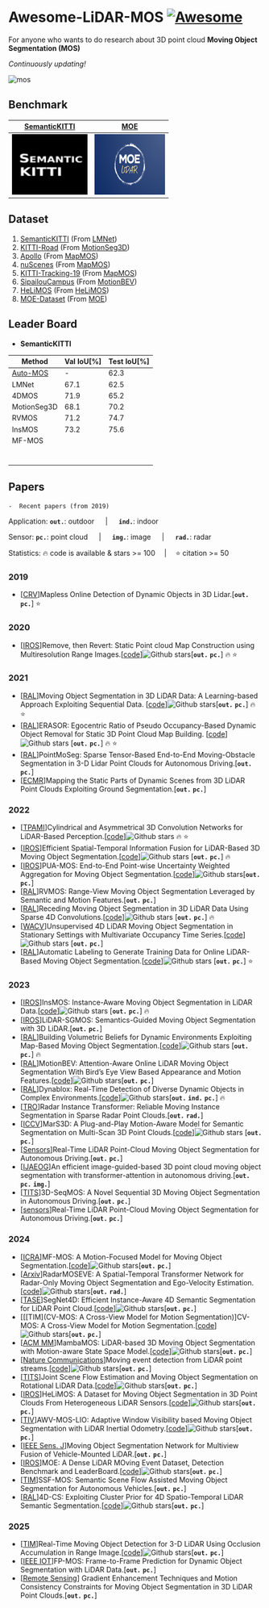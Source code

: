 # Awesome-LiDAR-MOS [![Awesome](https://awesome.re/badge.svg)](https://awesome.re)
For anyone who wants to do research about 3D point cloud **Moving Object Segmentation (MOS)**

*Continuously updating!*

![mos](./pic/mos.gif)

## Benchmark

<div align="center">

| [SemanticKITTI](https://codalab.lisn.upsaclay.fr/competitions/708) | [MOE](https://codalab.lisn.upsaclay.fr/competitions/18028) |
| :----------------------------------------------------------: | :--------------------------------------------------------: |
| <img src="./pic/semantickitti.png" width="150" height="120"> |     <img src="./pic/moe.png" width="140" height="120">     |

</div>

## Dataset

1. [SemanticKITTI](http://semantic-kitti.org/)       (From [LMNet](https://github.com/PRBonn/LiDAR-MOS))
2. [KITTI-Road](https://github.com/haomo-ai/MotionSeg3D/blob/master/config/kitti_road_mos.md)             (From [MotionSeg3D](https://github.com/haomo-ai/MotionSeg3D))
3. [Apollo](https://www.ipb.uni-bonn.de/html/projects/apollo_dataset/LiDAR-MOS.zip)                     (From [MapMOS](https://github.com/PRBonn/MapMOS))
4. [nuScenes](https://github.com/PRBonn/MapMOS/blob/main/src/mapmos/datasets/nuscenes.py)               (From [MapMOS](https://github.com/PRBonn/MapMOS))
5. [KITTI-Tracking-19](https://www.ipb.uni-bonn.de/html/projects/kitti-tracking/post-processed/kitti-tracking.zip) (From [MapMOS](https://github.com/PRBonn/MapMOS))
6. [SipailouCampus](https://drive.google.com/file/d/1GnX9CMaH0AjRkkjtOpPv9F5vzqIcUhxR/view)   (From [MotionBEV](https://github.com/xiekkki/motionbev))
6. [HeLiMOS](https://sites.google.com/view/helimos/dataset)               (From [HeLiMOS](https://ieeexplore.ieee.org/document/10801938))
6. [MOE-Dataset](https://sites.google.com/view/moe-dataset)        (From [MOE](https://ieeexplore.ieee.org/document/10802513))

## Leader Board

- **SemanticKITTI**

| Method                | Val IoU[%] | Test IoU[%] |
| --------------------- | ---------- | ----------- |
| [Auto-MOS](#auto-mos) | -          | 62.3        |
| LMNet                 | 67.1       | 62.5        |
| 4DMOS                 | 71.9       | 65.2        |
| MotionSeg3D           | 68.1       | 70.2        |
| RVMOS                 | 71.2       | 74.7        |
| InsMOS                | 73.2       | 75.6        |
| MF-MOS                |            |             |
|                       |            |             |
|                       |            |             |
|                       |            |             |
|                       |            |             |
|                       |            |             |
|                       |            |             |
|                       |            |             |



## Papers

```
-  Recent papers (from 2019)
```

Application: __`out.`__: outdoor &emsp; | &emsp; __`ind.`__: indoor &emsp;   

Sensor:          __`pc.`__: point cloud &emsp; | &emsp; __`img.`__: image &emsp; | &emsp; __`rad.`__: radar 

Statistics:       :fire: code is available & stars >= 100 &emsp;|&emsp; :star: citation >= 50

### 2019

- [[CRV](https://ieeexplore.ieee.org/document/8781606)]Mapless Online Detection of Dynamic Objects in 3D Lidar.[__`out.`__ __`pc.`__] :star:

### 2020

- [[IROS](https://ieeexplore.ieee.org/abstract/document/9340856)]Remove, then Revert: Static Point cloud Map Construction using Multiresolution Range Images.[[code](https://github.com/gisbi-kim/removert)]![Github stars](https://img.shields.io/github/stars/gisbi-kim/removert.svg)[__`out.`__ __`pc.`__] :fire: :star:

### 2021

- [[RAL](https://ieeexplore.ieee.org/abstract/document/9468982)]Moving Object Segmentation in 3D LiDAR Data: A Learning-based Approach Exploiting Sequential Data. [[code](https://github.com/PRBonn/LiDAR-MOS)]![Github stars](https://img.shields.io/github/stars/PRBonn/LiDAR-MOS.svg)[__`out.`__ __`pc.`__] :fire: :star:
- [[RAL](https://ieeexplore.ieee.org/document/9361109)]ERASOR: Egocentric Ratio of Pseudo Occupancy-Based Dynamic Object Removal for Static 3D Point Cloud Map Building. [[code](https://github.com/LimHyungTae/ERASOR)]![Github stars](https://img.shields.io/github/stars/LimHyungTae/ERASOR.svg) [__`out.`__ __`pc.`__] :fire: :star:
- [[RAL](https://ieeexplore.ieee.org/document/9309360)]PointMoSeg: Sparse Tensor-Based End-to-End Moving-Obstacle Segmentation in 3-D Lidar Point Clouds for Autonomous Driving.[__`out.`__ __`pc.`__]
- [[ECMR](https://ieeexplore.ieee.org/document/9568799)]Mapping the Static Parts of Dynamic Scenes from 3D LiDAR Point Clouds Exploiting Ground Segmentation.[__`out.`__ __`pc.`__]

### 2022

- [[TPAMI](https://ieeexplore.ieee.org/document/9495168)]Cylindrical and Asymmetrical 3D Convolution Networks for LiDAR-Based Perception.[[code](https://github.com/xinge008/Cylinder3D)]![Github stars](https://img.shields.io/github/stars/xinge008/Cylinder3D.svg) :fire: :star:
- [[IROS](https://ieeexplore.ieee.org/document/9981210)]Efficient Spatial-Temporal Information Fusion for LiDAR-Based 3D Moving Object Segmentation.[[code](https://github.com/haomo-ai/MotionSeg3D)]![Github stars](https://img.shields.io/github/stars/haomo-ai/MotionSeg3D) [__`out.`__ __`pc.`__] :fire:
- [[IROS](https://ieeexplore.ieee.org/abstract/document/9981500)]PUA-MOS: End-to-End Point-wise Uncertainty Weighted Aggregation for Moving Object Segmentation.[[code](https://github.com/chengchi-qy/PUA-MOS)]![Github stars](https://img.shields.io/github/stars/chengchi-qy/PUA-MOS)[__`out.`__ __`pc.`__]
- [[RAL](https://ieeexplore.ieee.org/document/9806157)]RVMOS: Range-View Moving Object Segmentation Leveraged by Semantic and Motion Features.[__`out.`__ __`pc.`__]
- [[RAL](https://ieeexplore.ieee.org/document/9796597)]Receding Moving Object Segmentation in 3D LiDAR Data Using Sparse 4D Convolutions.[[code](https://github.com/PRBonn/4DMOS)]![Github stars](https://img.shields.io/github/stars/PRBonn/4DMOS) [__`out.`__ __`pc.`__] :fire:
- [[WACV](https://openaccess.thecvf.com/content/WACV2023/html/Kreutz_Unsupervised_4D_LiDAR_Moving_Object_Segmentation_in_Stationary_Settings_With_WACV_2023_paper.html)]Unsupervised 4D LiDAR Moving Object Segmentation in Stationary Settings with Multivariate Occupancy Time Series.[[code](https://github.com/thkreutz/umosmots?tab=readme-ov-file)]![Github stars](https://img.shields.io/github/stars/thkreutz/umosmots?tab=readme-ov-file) [__`out.`__ __`pc.`__]
- [[RAL](https://ieeexplore.ieee.org/document/9756222)]<a id="auto-mos"></a>Automatic Labeling to Generate Training Data for Online LiDAR-Based Moving Object Segmentation.[[code](https://github.com/PRBonn/auto-mos)]![Github stars](https://img.shields.io/github/stars/PRBonn/auto-mos) [__`out.`__ __`pc.`__] :star:

### 2023

- [[IROS](https://ieeexplore.ieee.org/abstract/document/10342277)]InsMOS: Instance-Aware Moving Object Segmentation in LiDAR Data.[[code](https://github.com/nubot-nudt/InsMOS)]![Github stars](https://img.shields.io/github/stars/nubot-nudt/InsMOS.svg)  [__`out.`__ __`pc.`__] :fire:
- [[IROS](https://ieeexplore.ieee.org/document/10341426)]LiDAR-SGMOS: Semantics-Guided Moving Object Segmentation with 3D LiDAR.[__`out.`__ __`pc.`__]
- [[RAL](https://ieeexplore.ieee.org/abstract/document/10173578)]Building Volumetric Beliefs for Dynamic Environments Exploiting Map-Based Moving Object Segmentation.[[code](https://github.com/PRBonn/MapMOS)]![Github stars](https://img.shields.io/github/stars/PRBonn/MapMOS.svg)  [__`out.`__ __`pc.`__] :fire:
- [[RAL](https://ieeexplore.ieee.org/document/10287575)]MotionBEV: Attention-Aware Online LiDAR Moving Object Segmentation With Bird’s Eye View Based Appearance and Motion Features.[[code](https://github.com/xiekkki/motionbev)]![Github stars](https://img.shields.io/github/stars/xiekkki/motionbev.svg)[__`out.`__ __`pc.`__]
- [[RAL](https://ieeexplore.ieee.org/document/10218983)]Dynablox: Real-Time Detection of Diverse Dynamic Objects in Complex Environments.[[code](https://github.com/ethz-asl/dynablox)]![Github stars](https://img.shields.io/github/stars/ethz-asl/dynablox.svg)[__`out.`__ __`ind.`__ __`pc.`__] :fire:
- [[TRO](https://ieeexplore.ieee.org/document/10339905)]Radar Instance Transformer: Reliable Moving Instance Segmentation in Sparse Radar Point Clouds.[__`out.`__ __`rad.`__]
- [[ICCV](https://openaccess.thecvf.com/content/CVPR2023/html/Liu_MarS3D_A_Plug-and-Play_Motion-Aware_Model_for_Semantic_Segmentation_on_Multi-Scan_CVPR_2023_paper.html)]MarS3D: A Plug-and-Play Motion-Aware Model for Semantic Segmentation on Multi-Scan 3D Point Clouds.[[code](https://github.com/CVMI-Lab/MarS3D)]![Github stars](https://img.shields.io/github/stars/CVMI-Lab/MarS3D.svg)  [__`out.`__ __`pc.`__]
- [[Sensors](https://www.mdpi.com/1424-8220/23/1/547)]Real-Time LiDAR Point-Cloud Moving Object Segmentation for Autonomous Driving.[__`out.`__ __`pc.`__]
- [[IJAEOG](https://www.sciencedirect.com/science/article/pii/S1569843223003126)]An efficient image-guided-based 3D point cloud moving object segmentation with transformer-attention in autonomous driving.[__`out.`__ __`pc.`__ __`img.`__]
- [[TITS](https://ieeexplore.ieee.org/document/10529942)]3D-SeqMOS: A Novel Sequential 3D Moving Object Segmentation in Autonomous Driving.[__`out.`__ __`pc.`__]
- [[sensors](https://www.mdpi.com/1424-8220/23/1/547)]Real-Time LiDAR Point-Cloud Moving Object Segmentation for Autonomous Driving.[__`out.`__ __`pc.`__]   

### 2024

- [[ICRA](https://arxiv.org/abs/2401.17023)]MF-MOS: A Motion-Focused Model for Moving Object Segmentation.[[code](https://github.com/SCNU-RISLAB/MF-MOS)]![Github stars](https://img.shields.io/github/stars/SCNU-RISLAB/MF-MOS.svg)[__`out.`__ __`pc.`__]
- [[Arxiv](https://arxiv.org/abs/2402.14380)]RadarMOSEVE: A Spatial-Temporal Transformer Network for Radar-Only Moving Object Segmentation and Ego-Velocity Estimation.[[code](https://github.com/ORCA-Uboat/RadarMOSEVE)]![Github stars](https://img.shields.io/github/stars/ORCA-Uboat/RadarMOSEVE.svg)[__`out.`__ __`rad.`__]
- [[TASE](https://arxiv.org/abs/2406.16279)]SegNet4D: Efficient Instance-Aware 4D  Semantic Segmentation for LiDAR Point Cloud.[[code](https://github.com/nubot-nudt/SegNet4D)]![Github stars](https://img.shields.io/github/stars/nubot-nudt/SegNet4D.svg)[**`out.`** **`pc.`**]
- [[[TIM](CV-MOS: A Cross-View Model for Motion Segmentation)]CV-MOS: A Cross-View Model for Motion Segmentation.[[code](https://github.com/SCNU-RISLAB/CV-MOS)]![Github stars](https://img.shields.io/github/stars/SCNU-RISLAB/CV-MOS.svg)[__`out.`__ __`pc.`__]
- [[ACM MM](https://dl.acm.org/doi/abs/10.1145/3664647.3680578)]MambaMOS: LiDAR-based 3D Moving Object Segmentation with Motion-aware State Space Model.[[code](https://github.com/Terminal-K/MambaMOS)]![Github stars](https://img.shields.io/github/stars/Terminal-K/MambaMOS.svg)[__`out.`__ __`pc.`__]
- [[Nature Communications](https://www.nature.com/articles/s41467-023-44554-8)]Moving event detection from LiDAR point streams.[[code](https://github.com/hku-mars/M-detector)]![Github stars](https://img.shields.io/github/stars/hku-mars/M-detector.svg)[__`out.`__ __`pc.`__]
- [[TITS](https://ieeexplore.ieee.org/abstract/document/10623536)]Joint Scene Flow Estimation and Moving Object Segmentation on Rotational LiDAR Data.[[code](https://github.com/nubot-nudt/SFEMOS)]![Github stars](https://img.shields.io/github/stars/nubot-nudt/SFEMOS.svg)[__`out.`__ __`pc.`__]
- [[IROS](https://ieeexplore.ieee.org/document/10801938)]HeLiMOS: A Dataset for Moving Object Segmentation in 3D Point Clouds From Heterogeneous LiDAR Sensors.[[code](https://github.com/url-kaist/HeLiMOS-PointCloud-Toolbox)]![Github stars](https://img.shields.io/github/stars/url-kaist/HeLiMOS-PointCloud-Toolbox.svg)[__`out.`__ __`pc.`__]
- [[TIV](https://ieeexplore.ieee.org/document/10640268)]AWV-MOS-LIO: Adaptive Window Visibility based Moving Object Segmentation with LiDAR Inertial Odometry.[[code](https://github.com/KimSeongJun-kr/AWV-MOS)]![Github stars](https://img.shields.io/github/stars/KimSeongJun-kr/AWV-MOS.svg)[__`out.`__ __`pc.`__]
- [[IEEE Sens. J](https://ieeexplore.ieee.org/abstract/document/10700628)]Moving Object Segmentation Network for Multiview Fusion of Vehicle-Mounted LiDAR.[__`out.`__ __`pc.`__]
- [[IROS](https://ieeexplore.ieee.org/document/10802513)]MOE: A Dense LiDAR MOving Event Dataset, Detection Benchmark and LeaderBoard.[[code](https://github.com/DeepDuke/MOE-Dataset)]![Github stars](https://img.shields.io/github/stars/DeepDuke/MOE-Dataset.svg)[__`out.`__ __`pc.`__]
- [[TIM](https://ieeexplore.ieee.org/abstract/document/10399869)]SSF-MOS: Semantic Scene Flow Assisted Moving Object Segmentation for Autonomous Vehicles.[__`out.`__ __`pc.`__]
- [[RAL](https://ieeexplore.ieee.org/document/10777056)]4D-CS: Exploiting Cluster Prior for 4D Spatio-Temporal LiDAR Semantic Segmentation.[[code](https://github.com/NEU-REAL/4D-CS)]![Github stars](https://img.shields.io/github/stars/NEU-REAL/4D-CS.svg)[__`out.`__ __`pc.`__]

### 2025

- [[TIM](https://ieeexplore.ieee.org/abstract/document/10906374)]Real-Time Moving Object Detection for 3-D LiDAR Using Occlusion Accumulation in Range Image.[[code](https://github.com/JunhaAgu/Mapless_Moving)]![Github stars](https://img.shields.io/github/stars/JunhaAgu/Mapless_Moving.svg)[__`out.`__ __`pc.`__]
- [[IEEE IOT](https://ieeexplore.ieee.org/abstract/document/10930735)]FP-MOS: Frame-to-Frame Prediction for Dynamic Object Segmentation with LiDAR Data.[__`out.`__ __`pc.`__]
- [[Remote Sensing](https://www.mdpi.com/2072-4292/17/2/195)] Gradient  Enhancement Techniques and Motion Consistency Constraints for Moving  Object Segmentation in 3D LiDAR Point Clouds.[__`out.`__ __`pc.`__]

